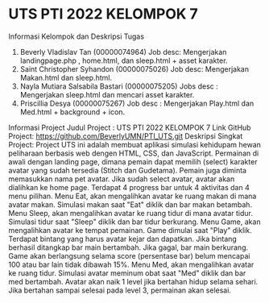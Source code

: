 # UTS PTI 2022 KELOMPOK 7

Informasi Kelompok dan Deskripsi Tugas
1. Beverly Vladislav Tan (00000074964)
Job desc: Mengerjakan landingpage.php , home.html, dan sleep.html + asset karakter.
2. Saint Christopher Syhandon (00000075026)
Job desc: Mengerjakan Makan.html dan sleep.html.
3. Nayla Mutiara Salsabila Bastari (00000075205)
Jobs desc : Mengerjakan sleep.html dan mencari asset karakter.
4. Priscillia Desya (00000075267)
Job desc : Mengerjakan Play.html dan Med.html + background + icon.

Informasi Project
Judul Project : UTS PTI 2022 KELOMPOK 7
Link GitHub Project: https://github.com/BeverlyUMN/PTI_UTS.git
Deskripsi Singkat Project:
Project UTS ini adalah membuat aplikasi simulasi kehidupam hewan peliharaan berbasis web dengen HTML, CSS, dan JavaScript.
Permainan di awali dengan landing page, dimana pemain dapat memilih (select) karakter avatar yang sudah tersedia (Stitch dan Gudetama).
Pemain juga diminta memasukkan nama pet avatar.
Jika sudah select avatar, avatar akan dialihkan ke home page. Terdapat 4 progress bar untuk 4 aktivitas dan 4 menu pilihan.
Menu Eat, akan mengalihkan avatar ke ruang makan di mana avatar makan. Simulasi makan saat "Eat" diklik dan bar makan betambah.
Menu Sleep, akan mengalihkan avatar ke ruang tidur di mana avatar tidur. Simulasi tidur saat "Sleep" diklik dan bar tidur berkurang.
Menu Game, akan mengalihkan avatar ke tempat pemainan. Game dimulai saat "Play" diklik.
Terdapat bintang yang harus avatar kejar dan dapatkan. Jika bintang berhasil ditangkap bar main bertambah.
Jika gagal, bar main berkurang. Game akan berlangsung selama score (persentase bar) belum mencapai 100 atau bar lain tidak dibawah 15%.
Menu Med, akan mengalihkan avatar ke ruang tidur. Simulasi avatar meminum obat saat "Med" diklik dan bar med bertambah.
Avatar akan naik 1 level jika bertahan hidup selama sehari.
Jika bertahan sampai selesai pada level 3, permainan akan selesai.
